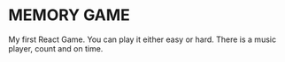 # MEMORY GAME

My first React Game. You can play it either easy or hard. There is a music player, count and on time.
